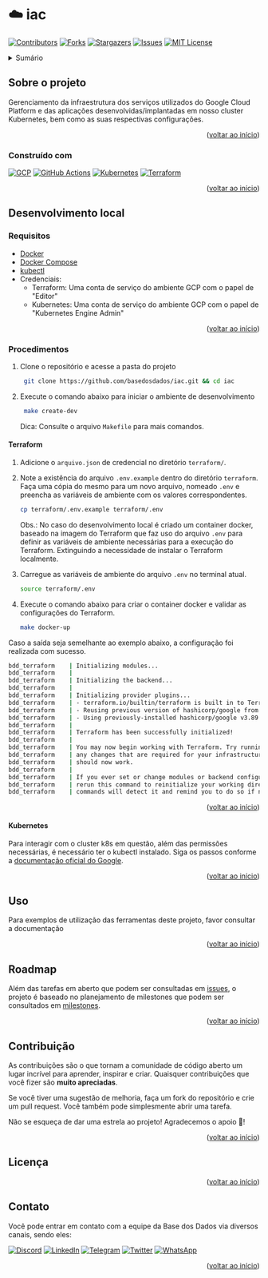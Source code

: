 # ☁️ iac

<a name="#readme-top"></a>

<!-- UTIL INFORMATIONS -->
[![Contributors][Contributors-shield]][Contributors-url]
[![Forks][Forks-shield]][Forks-url]
[![Stargazers][Stars-shield]][Stars-url]
[![Issues][Issues-shield]][Issues-url]
[![MIT License][License-shield]][License-url]

<!-- TABLE OF CONTENTS -->
<details>
    <summary>Sumário</summary>
    <ol>
        <li>
            <a href="#sobre-o-projeto">Sobre o projeto</a>
            <ul>
                <li>
                    <a href="#construído-com">Construído com</a>
                </li>
            </ul>
        </li>
        <li>
            <a href="#desenvolvimento-local">Desenvolvimento local</a>
            <ul>
                <li>
                    <a href="#requisitos">Requisitos</a>
                </li>
                <li>
                    <a href="#procedimentos">Procedimentos</a>
                </li>
            </ul>
        </li>
        <li>
            <a href="#uso">Uso</a>
        </li>
        <li>
            <a href="#roadmap">Roadmap</a>
        </li>
        <li>
            <a href="#contribuição">Contribuição</a>
        </li>
        <li>
            <a href="#licença">Licença</a>
        </li>
        <li>
            <a href="#contato">Contato</a>
        </li>
    </ol>
</details>

## Sobre o projeto

Gerenciamento da infraestrutura dos serviços utilizados do Google Cloud Platform e das aplicações desenvolvidas/implantadas em nosso cluster Kubernetes, bem como as suas respectivas configurações.

<p align="right">(<a href="#readme-top">voltar ao início</a>)</p>

### Construído com

[![GCP][GCP-shield]][GCP-url]
[![GitHub Actions][Github-Actions-shield]][GitHub-Actions-url]
[![Kubernetes][Kubernetes-shield]][Kubernetes-url]
[![Terraform][Terraform-shield]][Terraform-url]

<p align="right">(<a href="#readme-top">voltar ao início</a>)</p>

## Desenvolvimento local

### Requisitos

- [Docker](https://docs.docker.com/get-docker/)
- [Docker Compose](https://docs.docker.com/compose/install/)
- [kubectl](https://kubernetes.io/docs/tasks/tools/install-kubectl/)
- Credenciais:
  - Terraform: Uma conta de serviço do ambiente GCP com o papel de "Editor"
  - Kubernetes: Uma conta de serviço do ambiente GCP com o papel de "Kubernetes Engine Admin"

<p align="right">(<a href="#readme-top">voltar ao início</a>)</p>

### Procedimentos

1. Clone o repositório e acesse a pasta do projeto

   ```sh
    git clone https://github.com/basedosdados/iac.git && cd iac
   ```

2. Execute o comando abaixo para iniciar o ambiente de desenvolvimento
   ```sh
    make create-dev
   ```

    Dica: Consulte o arquivo `Makefile` para mais comandos.

#### **Terraform**

1. Adicione o `arquivo.json` de credencial no diretório `terraform/`.
2. Note a existência do arquivo `.env.example` dentro do diretório `terraform`. Faça uma cópia do mesmo para um novo arquivo, nomeado `.env` e preencha as variáveis de ambiente com os valores correspondentes.

    ```sh
    cp terraform/.env.example terraform/.env
    ```

    Obs.: No caso do desenvolvimento local é criado um container docker, baseado na imagem do Terraform que faz uso do arquivo `.env` para definir as variáveis de ambiente necessárias para a execução do Terraform. Extinguindo a necessidade de instalar o Terraform localmente.
3. Carregue as variáveis de ambiente do arquivo `.env` no terminal atual.

    ```sh
    source terraform/.env
    ```
4. Execute o comando abaixo para criar o container docker e validar as configurações do Terraform.

    ```sh
    make docker-up
    ```

Caso a saída seja semelhante ao exemplo abaixo, a configuração foi realizada com sucesso.

```sh
bdd_terraform    | Initializing modules...
bdd_terraform    |
bdd_terraform    | Initializing the backend...
bdd_terraform    |
bdd_terraform    | Initializing provider plugins...
bdd_terraform    | - terraform.io/builtin/terraform is built in to Terraform
bdd_terraform    | - Reusing previous version of hashicorp/google from the dependency lock file
bdd_terraform    | - Using previously-installed hashicorp/google v3.89.0
bdd_terraform    |
bdd_terraform    | Terraform has been successfully initialized!
bdd_terraform    |
bdd_terraform    | You may now begin working with Terraform. Try running "terraform plan" to see
bdd_terraform    | any changes that are required for your infrastructure. All Terraform commands
bdd_terraform    | should now work.
bdd_terraform    |
bdd_terraform    | If you ever set or change modules or backend configuration for Terraform,
bdd_terraform    | rerun this command to reinitialize your working directory. If you forget, other
bdd_terraform    | commands will detect it and remind you to do so if necessary.
```

<p align="right">(<a href="#readme-top">voltar ao início</a>)</p>

#### **Kubernetes**

Para interagir com o cluster k8s em questão, além das permissões necessárias, é necessário ter o kubectl instalado. Siga os passos conforme a [documentação oficial do Google](https://cloud.google.com/kubernetes-engine/docs/how-to/cluster-access-for-kubectl#gcloud).

<p align="right">(<a href="#readme-top">voltar ao início</a>)</p>

## Uso

Para exemplos de utilização das ferramentas deste projeto, favor consultar a documentação <!-- TODO: Adicionar referência da documentação global sobre `iac` -->

<p align="right">(<a href="#readme-top">voltar ao início</a>)</p>

## Roadmap

Além das tarefas em aberto que podem ser consultadas em [issues][Issues-url], o projeto é baseado no planejamento de milestones que podem ser consultados em [milestones][Milestones-url].

<p align="right">(<a href="#readme-top">voltar ao início</a>)</p>

## Contribuição

As contribuições são o que tornam a comunidade de código aberto um lugar incrível para aprender, inspirar e criar. Quaisquer contribuições que você fizer são **muito apreciadas**.

Se você tiver uma sugestão de melhoria, faça um fork do repositório e crie um pull request. Você também pode simplesmente abrir uma tarefa.

Não se esqueça de dar uma estrela ao projeto! Agradecemos o apoio 💚!

<p align="right">(<a href="#readme-top">voltar ao início</a>)</p>

## Licença

<!-- TODO: Adicionar licença -->
<!-- Distribuído sob a licença . Consulte `LICENSE` para obter mais informações. -->

<p align="right">(<a href="#readme-top">voltar ao início</a>)</p>

## Contato

Você pode entrar em contato com a equipe da Base dos Dados via diversos canais, sendo eles:

[![Discord][Discord-shield]][Discord-url]
[![LinkedIn][LinkedIn-shield]][LinkedIn-url]
[![Telegram][Telegram-shield]][Telegram-url]
[![Twitter][Twitter-shield]][Twitter-url]
[![WhatsApp][WhatsApp-shield]][WhatsApp-url]

<p align="right">(<a href="#readme-top">voltar ao início</a>)</p>

<!-- MARKDOWN LINKS & IMAGES -->
<!-- https://www.markdownguide.org/basic-syntax/#reference-style-links -->
[Contributors-shield]: https://img.shields.io/github/contributors/basedosdados/iac?style=for-the-badge
[Contributors-url]: https://github.com/basedosdados/iac/graphs/contributors
[Discord-shield]: https://img.shields.io/badge/Discord-5865F2?style=for-the-badge&logo=discord&logoColor=white
[Discord-url]: https://discord.com/invite/huKWpsVYx4
[Forks-shield]: https://img.shields.io/github/forks/basedosdados/iac?style=for-the-badge
[Forks-url]: https://github.com/baseosdados/iac/network/members
[GCP-shield]: https://img.shields.io/badge/Google%20Cloud%20Platform-4285F4?style=for-the-badge&logo=google-cloud&logoColor=white
[GCP-url]: https://cloud.google.com/
[GitHub-Actions-shield]: https://img.shields.io/badge/GitHub%20Actions-000000?style=for-the-badge&logo=github-actions&logoColor=white
[GitHub-Actions-url]: https://github.com/features/actions
[Issues-shield]: https://img.shields.io/github/issues/basedosdados/iac?style=for-the-badge
[Issues-url]: https://github.com/basedosdados/iac/issues
[Kubernetes-shield]: https://img.shields.io/badge/Kubernetes-326CE5?style=for-the-badge&logo=kubernetes&logoColor=white
[Kubernetes-url]: https://kubernetes.io/
[License-shield]: https://img.shields.io/github/license/basedosdados/iac?style=for-the-badge
[License-url]: https://github.com/basedosdados/iac/blob/master/LICENSE
[LinkedIn-shield]: https://img.shields.io/badge/LinkedIn-0077B5?style=for-the-badge&logo=linkedin&logoColor=white
[LinkedIn-url]: https://www.linkedin.com/company/base-dos-dados/
[Milestones-shield]: https://img.shields.io/github/milestones/all/basedosdados/iac?style=for-the-badge
[Milestones-url]: https://github.com/basedosdados/iac/milestones
[Stars-shield]: https://img.shields.io/github/stars/basedosdados/iac?style=for-the-badge
[Stars-url]: https://github.com/basedosdados/iac/stargazers
[Telegram-shield]: https://img.shields.io/badge/Telegram-2CA5E0?style=for-the-badge&logo=telegram&logoColor=white
[Telegram-url]: https://t.me/joinchat/OKWc3RnClXnq2hq-8o0h_w
[Terraform-shield]: https://img.shields.io/badge/Terraform-623CE4?style=for-the-badge&logo=terraform&logoColor=white
[Terraform-url]: https://www.terraform.io/
[Twitter-shield]: https://img.shields.io/badge/Twitter-1DA1F2?style=for-the-badge&logo=twitter&logoColor=white
[Twitter-url]: https://twitter.com/basedosdados
[Whatsapp-shield]: https://img.shields.io/badge/WhatsApp-25D366?style=for-the-badge&logo=whatsapp&logoColor=white
[Whatsapp-url]: https://chat.whatsapp.com/CLLFXb1ogPPDomCM6tQT22
